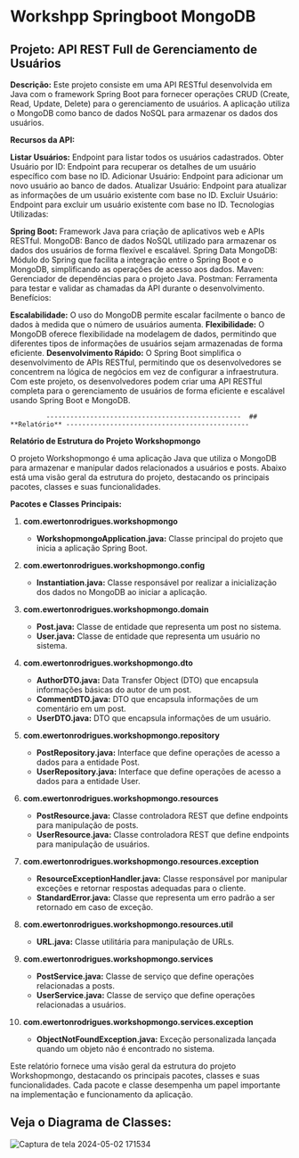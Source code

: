 # Workshpp Springboot MongoDB

## Projeto: API REST Full de Gerenciamento de Usuários

**Descrição:**
Este projeto consiste em uma API RESTful desenvolvida em Java com o framework Spring Boot para fornecer operações CRUD (Create, Read, Update, Delete) para o gerenciamento de usuários. A aplicação utiliza o MongoDB como banco de dados NoSQL para armazenar os dados dos usuários.

**Recursos da API:**

**Listar Usuários:** Endpoint para listar todos os usuários cadastrados.
Obter Usuário por ID: Endpoint para recuperar os detalhes de um usuário específico com base no ID.
Adicionar Usuário: Endpoint para adicionar um novo usuário ao banco de dados.
Atualizar Usuário: Endpoint para atualizar as informações de um usuário existente com base no ID.
Excluir Usuário: Endpoint para excluir um usuário existente com base no ID.
Tecnologias Utilizadas:

**Spring Boot:** Framework Java para criação de aplicativos web e APIs RESTful.
MongoDB: Banco de dados NoSQL utilizado para armazenar os dados dos usuários de forma flexível e escalável.
Spring Data MongoDB: Módulo do Spring que facilita a integração entre o Spring Boot e o MongoDB, simplificando as operações de acesso aos dados.
Maven: Gerenciador de dependências para o projeto Java.
Postman: Ferramenta para testar e validar as chamadas da API durante o desenvolvimento.
Benefícios:

**Escalabilidade:** O uso do MongoDB permite escalar facilmente o banco de dados à medida que o número de usuários aumenta.
**Flexibilidade:** O MongoDB oferece flexibilidade na modelagem de dados, permitindo que diferentes tipos de informações de usuários sejam armazenadas de forma eficiente.
**Desenvolvimento Rápido:** O Spring Boot simplifica o desenvolvimento de APIs RESTful, permitindo que os desenvolvedores se concentrem na lógica de negócios em vez de configurar a infraestrutura.
Com este projeto, os desenvolvedores podem criar uma API RESTful completa para o gerenciamento de usuários de forma eficiente e escalável usando Spring Boot e MongoDB.


             -------------------------------------------------  ## **Relatório** ----------------------------------------------
**Relatório de Estrutura do Projeto Workshopmongo**

O projeto Workshopmongo é uma aplicação Java que utiliza o MongoDB para armazenar e manipular dados relacionados a usuários e posts. Abaixo está uma visão geral da estrutura do projeto, destacando os principais pacotes, classes e suas funcionalidades.


**Pacotes e Classes Principais:**

1. **com.ewertonrodrigues.workshopmongo**

   - **WorkshopmongoApplication.java:** Classe principal do projeto que inicia a aplicação Spring Boot.
  
2. **com.ewertonrodrigues.workshopmongo.config**

   - **Instantiation.java:** Classe responsável por realizar a inicialização dos dados no MongoDB ao iniciar a aplicação.

3. **com.ewertonrodrigues.workshopmongo.domain**

   - **Post.java:** Classe de entidade que representa um post no sistema.
   - **User.java:** Classe de entidade que representa um usuário no sistema.

4. **com.ewertonrodrigues.workshopmongo.dto**

   - **AuthorDTO.java:** Data Transfer Object (DTO) que encapsula informações básicas do autor de um post.
   - **CommentDTO.java:** DTO que encapsula informações de um comentário em um post.
   - **UserDTO.java:** DTO que encapsula informações de um usuário.

5. **com.ewertonrodrigues.workshopmongo.repository**

   - **PostRepository.java:** Interface que define operações de acesso a dados para a entidade Post.
   - **UserRepository.java:** Interface que define operações de acesso a dados para a entidade User.

6. **com.ewertonrodrigues.workshopmongo.resources**

   - **PostResource.java:** Classe controladora REST que define endpoints para manipulação de posts.
   - **UserResource.java:** Classe controladora REST que define endpoints para manipulação de usuários.

7. **com.ewertonrodrigues.workshopmongo.resources.exception**

   - **ResourceExceptionHandler.java:** Classe responsável por manipular exceções e retornar respostas adequadas para o cliente.
   - **StandardError.java:** Classe que representa um erro padrão a ser retornado em caso de exceção.

8. **com.ewertonrodrigues.workshopmongo.resources.util**

   - **URL.java:** Classe utilitária para manipulação de URLs.

9. **com.ewertonrodrigues.workshopmongo.services**

   - **PostService.java:** Classe de serviço que define operações relacionadas a posts.
   - **UserService.java:** Classe de serviço que define operações relacionadas a usuários.

10. **com.ewertonrodrigues.workshopmongo.services.exception**

    - **ObjectNotFoundException.java:** Exceção personalizada lançada quando um objeto não é encontrado no sistema.



Este relatório fornece uma visão geral da estrutura do projeto Workshopmongo, destacando os principais pacotes, classes e suas funcionalidades. Cada pacote e classe desempenha um papel importante na implementação e funcionamento da aplicação.

## Veja o Diagrama de Classes:

![Captura de tela 2024-05-02 171534](https://github.com/ewertondrigues02/workshpp-spring-boot-mongodb/assets/106437473/ff7332f1-24de-4c69-b654-cadeb3367c22)










